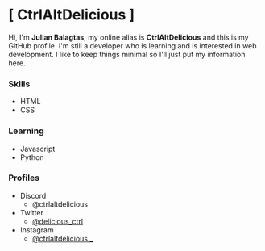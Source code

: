 # [ CtrlAltDelicious ]

Hi, I'm **Julian Balagtas**, my online alias is **CtrlAltDelicious** and this is my GitHub profile. I'm still a developer who is learning and is interested in web development.
I like to keep things minimal so I'll just put my information here.
### Skills
- HTML
- CSS

### Learning
- Javascript
- Python
### Profiles

- Discord  
    - @ctrlaltdelicious
- Twitter
    - [@delicious_ctrl](https://twitter.com/delicious_ctrl)
- Instagram
    - [@ctrlaltdelicious._](https://instagram.com/ctrlaltdelicious._/?theme=dark)
